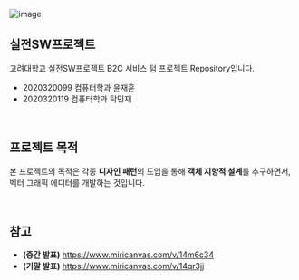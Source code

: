 ![image](https://github.com/user-attachments/assets/f93cd261-d981-4071-88ad-0b307b4ef933)


## 실전SW프로젝트
고려대학교 실전SW프로젝트 B2C 서비스 텀 프로젝트 Repository입니다.
- 2020320099 컴퓨터학과 윤재훈
- 2020320119 컴퓨터학과 탁민재

<br />

## 프로젝트 목적
본 프로젝트의 목적은 각종 **디자인 패턴**의 도입을 통해 **객체 지향적 설계**를 추구하면서, 벡터 그래픽 에디터를 개발하는 것입니다.

<br />

## 참고

- **(중간 발표)** https://www.miricanvas.com/v/14m6c34
- **(기말 발표)** https://www.miricanvas.com/v/14qr3jj

<br />
